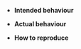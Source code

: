 <!-- IMPORTANT
Before creating an issue, please check that your version of
Tarchive is up to date and that there is no other open issue.
If you are making a feature request please include a description
of said feature as well as examples if necessary.
If you are reporting a bug please include the following:
-->
- **Intended behaviour**
<!-- Describe said behaviour here -->

- **Actual behaviour**
<!-- Describe what actually happens.
If a crash is cause please also post the crash-log. A Pastebin (or similar)
link is appreciated if the log is rather long -->

- **How to reproduce**
<!-- Tell us the steps to most accurately reproduce the bug
this may include things such as node version and instructions
on what to do in the front end -->
